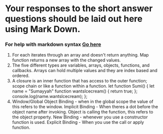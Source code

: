# Your responses to the short answer questions should be laid out here using Mark Down.
### For help with markdown syntax [Go here](https://github.com/adam-p/markdown-here/wiki/Markdown-Cheatsheet)
1. For each iterates through an array and doesn't return anything. Map function returns a new array with the changed values. 
2. The five different types are variables, arrays, objects, functions, and callbacks. Arrays can hold multiple values and they are index based and ordered. 
3. A closure is an inner function that has access to the outer function; scope chain or like a function within a function. 
let function Sumi() {
    let name = "Sumayyah"
    function wantsIcecream() {
        return true;
    };
    console.log(name.wantsIcecream);
};
4. Window/Global Object Binding - when in the global scope the value of this refers to the window.
   Implicit Binding - When theres a dot before the object name after invoking. Object is calling the function, this refers to the object property.
   New Binding - whenever you use a constructor function is used. 
   Explicit Binding - When you use the call or apply function.

